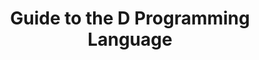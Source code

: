 ---
layout: reference_dlang
title: Guide to the D Programming Language
chapter: Types
section: User-Defined Types
subsection: union Type
excerpt: D Programming Language
group: DLang
tags: [dlang, dguide, draft]
---